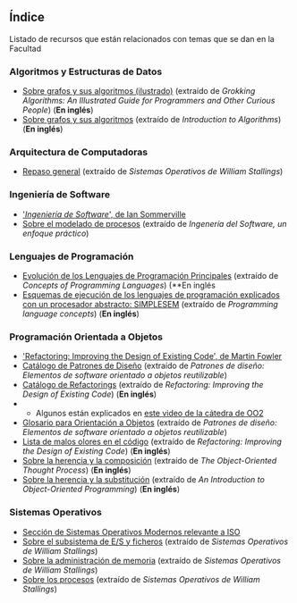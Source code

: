 ## Índice
Listado de recursos que están relacionados con temas que se dan en la Facultad
### Algoritmos y Estructuras de Datos
- [Sobre grafos y sus algoritmos (ilustrado)](./AYED/AYED_grafos_ilustrado.pdf) (extraído de _Grokking Algorithms: An Illustrated Guide for Programmers and Other Curious People_) (**En inglés**)
- [Sobre grafos y sus algoritmos](./AYED/AYED_grafos.pdf) (extraído de _Introduction to Algorithms_) (**En inglés**)
### Arquitectura de Computadoras
- [Repaso general](./AC/AC_stall_pri_par.pdf) (extraído de _Sistemas Operativos de William Stallings_)
### Ingeniería de Software
- ['_Ingeniería de Software_', de Ian Sommerville](https://gc.scalahed.com/recursos/files/r161r/w25469w/ingdelsoftwarelibro9_compressed.pdf)
- [Sobre el modelado de procesos](./ING/ING_modelado_procesos.pdf) (extraído de _Ingenería del Software, un enfoque práctico_)
### Lenguajes de Programación
- [Evolución de los Lenguajes de Programación Principales](./LP/LP_sebesta_lang_evo.pdf) (extraído de _Concepts of Programming Languages_) (**En inglés
- [Esquemas de ejecución de los lenguajes de programación explicados con un procesador abstracto: SIMPLESEM](./LP/LP_ghezzi_simplesem.pdf) (extraído de _Programming language concepts_) (**En inglés**)
### Programación Orientada a Objetos
- ['Refactoring: Improving the Design of Existing Code', de Martin Fowler](./OO/OO_fowler_refactoring.pdf)
- [Catálogo de Patrones de Diseño](./OO/OO_cat_patr.pdf) (extraído de _Patrones de diseño: Elementos de software orientado a objetos reutilizable_)
- [Catálogo de Refactorings](./OO/OO_fowler_cat_ref.pdf) (extraído de _Refactoring: Improving the Design of Existing Code_) (**En inglés**)
- - Algunos están explicados en [este video de la cátedra de OO2](https://youtu.be/ESWp_dqmHDU?si=FXgdsWbHSReHIPFV&t=560)
- [Glosario para Orientación a Objetos](./OO/OO_glosario.pdf) (extraído de _Patrones de diseño: Elementos de software orientado a objetos reutilizable_)
- [Lista de malos olores en el código](./OO/OO_beck_fowler_bad_smells.pdf) (extraído de _Refactoring: Improving the Design of Existing Code_) (**En inglés**)
- [Sobre la herencia y la composición](./OO/OO_heren_comp.pdf) (extraído de _The Object-Oriented Thought Process_) (**En inglés**)
- [Sobre la herencia y la substitución](./OO/OO_heren_subst.pdf) (extraído de _An Introduction to Object-Oriented Programming_) (**En inglés**)
### Sistemas Operativos
- [Sección de Sistemas Operativos Modernos relevante a ISO](./SO/SO_sist_op_moder.pdf)
- [Sobre el subsistema de E/S y ficheros](./SO/SO_es_fich.pdf) (extraído de _Sistemas Operativos de William Stallings_)
- [Sobre la administración de memoria](./SO/SO_stall_mem.pdf) (extraído de _Sistemas Operativos de William Stallings_)
- [Sobre los procesos](./SO/SO_stall_proc.pdf) (extraído de _Sistemas Operativos de William Stallings_)
